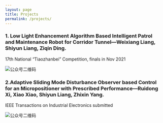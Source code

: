 ```yaml
---
layout: page
title: Projects
permalink: /projects/
---
```



### 1. Low Light Enhancement Algorithm Based Intelligent Patrol and Maintenance Robot for Corridor Tunnel—Weixiang Liang, Shiyun Liang, Ziqin Ding.

17th National “Tiaozhanbei” Competition, finals in Nov 2021

![公众号二维码](https://SwayneLeong.github.io/images/competion-1.png?imageMogr2/auto-orient/strip%7CimageView2/2/w/1240)



### 2.Adaptive Sliding Mode Disturbance Observer based Control for an Micropositioner with Prescribed Performance—Ruidong Xi, Xiao Xiao, Shiyun Liang, Zhixin Yang.

IEEE Transactions on Industrial Electronics submitted 

![公众号二维码](https://SwayneLeong.github.io/images/mp1.png?imageMogr2/auto-orient/strip%7CimageView2/2/w/1240)
